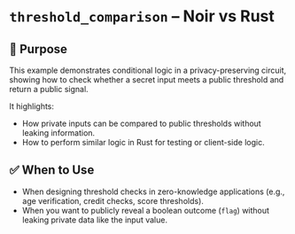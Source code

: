 # `threshold_comparison` – Noir vs Rust

## 🧠 Purpose

This example demonstrates conditional logic in a privacy-preserving circuit, showing how to check whether a secret input meets a public threshold and return a public signal.

It highlights:

- How private inputs can be compared to public thresholds without leaking information.
- How to perform similar logic in Rust for testing or client-side logic.

## ✅ When to Use

- When designing threshold checks in zero-knowledge applications (e.g., age verification, credit checks, score thresholds).
- When you want to publicly reveal a boolean outcome (`flag`) without leaking private data like the input value.
